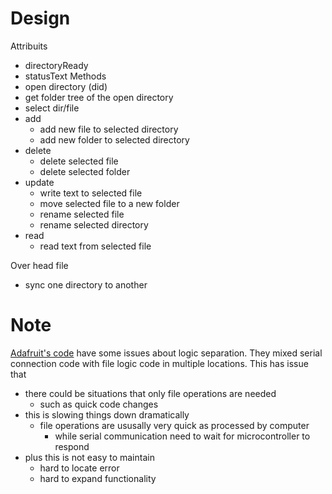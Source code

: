 # Design
Attribuits
- directoryReady
- statusText
Methods
- open directory (did)
- get folder tree of the open directory
- select dir/file
- add
    - add new file to selected directory
    - add new folder to selected directory
- delete
    - delete selected file
    - delete selected folder
- update
    - write text to selected file
    - move selected file to a new folder
    - rename selected file
    - rename selected directory
- read
    - read text from selected file

Over head file
- sync one directory to another

# Note

[Adafruit's code](https://github.com/circuitpython/web-editor/blob/main/js/common/usb-file-transfer.js)
have some issues about logic separation.
They mixed serial connection code with file logic code in multiple locations.
This has issue that
- there could be situations that only file operations are needed
    - such as quick code changes
- this is slowing things down dramatically
    - file operations are ususally very quick as processed by computer
        - while serial communication need to wait for microcontroller to respond
- plus this is not easy to maintain
    - hard to locate error
    - hard to expand functionality
    